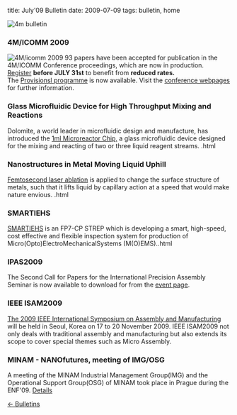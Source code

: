 title: July'09 Bulletin
date: 2009-07-09 
tags: bulletin, home


![4m bulletin](/4m-association/images/4mbulletin168.png)

<!--break-->
### 4M/ICOMM 2009


![4M/icomm 2009](/4m-association/images/conf2008-twin-thumb.png)
93 papers have been accepted for publication in the 4M/ICOMM Conference proceedings, which are now in production.  
[Register](/4m-association/conference/2009/Registration_and_fees) <b>before JULY 31st</b> to benefit from <b>reduced rates.</b>  
The [Provisionsl programme](/4m-association/conference/2009/Programme) is now available. Visit the [conference webpages](/4m-association/conference/2009 "conference webpages") for further information.  

### Glass Microfluidic Device for High Throughput Mixing and Reactions

Dolomite, a world leader in microfluidic design and manufacture, has introduced the [1ml Microreactor Chip,](/4m-association/content/Glass-Microfluidic-Device-High-Throughput-Mixing-and-Reactions/Glass-Microfluidic-Device-High-Throughput-Mixing-and-Reactions.html) a glass microfluidic device designed for the mixing and reacting of two or three liquid reagent streams.  .html

### Nanostructures in Metal Moving Liquid Uphill

[Femtosecond laser ablation](/4m-association/content/Nanostructures-Metal-Moving-Liquid-Uphill/Nanostructures-Metal-Moving-Liquid-Uphill.html) is applied to change the surface structure of metals, such that it lifts liquid by capillary action at a speed that would make nature envious.  .html

### SMARTIEHS

[SMARTIEHS](/4m-association/content/SMARTIEHS/SMARTIEHS.html) is an FP7-CP STREP which is developing a smart, high-speed, cost effective and flexible inspection system for production of Micro(Opto)ElectroMechanicalSystems (M(O)EMS)..html

### IPAS2009

The Second Call for Papers for the International Precision Assembly Seminar is now available to download for from the [event page](/4m-association/event/IPAS-2010).  
 
### IEEE ISAM2009

[The 2009 IEEE International Symposium on Assembly and Manufacturing](/4m-association/event/IEEE-ISAM2009) will be held in Seoul, Korea on 17 to 20 November 2009. IEEE ISAM2009 not only deals with traditional assembly and manufacturing but also extends its scope to cover special themes such as Micro Assembly.

### MINAM - NANOfutures, meeting of IMG/OSG

A meeting of the MINAM Industrial Management Group(IMG) and the Operational Support Group(OSG) of MINAM took place in Prague during the ENF'09. [Details](/4m-association/content/MINAM-Nanofutures-meeting-IMGOSG-Prague/MINAM-Nanofutures-meeting-IMGOSG-Prague.html)

[&larr; Bulletins](/4m-association/bulletin/index.html)